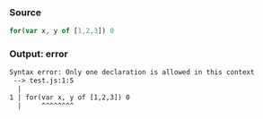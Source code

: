 ### Source
```js
for(var x, y of [1,2,3]) 0
```

### Output: error
```txt
Syntax error: Only one declaration is allowed in this context
 --> test.js:1:5
  |
1 | for(var x, y of [1,2,3]) 0
  |     ^^^^^^^^ 
```
